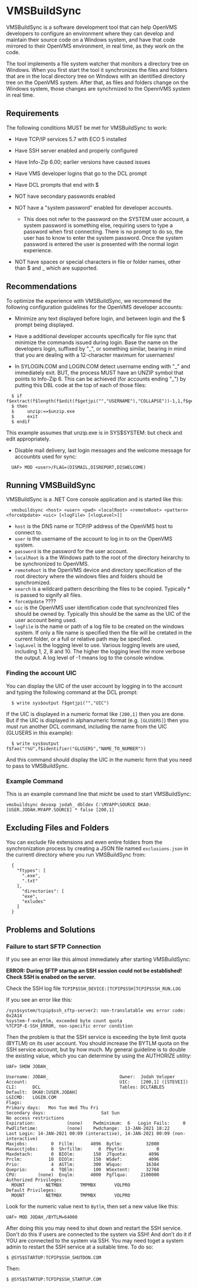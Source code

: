 
# VMSBuildSync

VMSBuildSync is a software development tool that can help OpenVMS developers to configure an environment where they can develop and maintain their source code 
on a Windows system, and have that code mirrored to their OpenVMS environment, in real time, as they work on the code.

The tool implements a file system watcher that monitors a directory tree on Windows. When you first start the tool it synchronizes the files and folders that 
are in the local directory tree on Windows with an identified directory tree on the OpenVMS system. After that, as files and folders change on the Windows system, 
those changes are synchrnized to the OpennVMS system in real time.

## Requirements

The following conditions MUST be met for VMSBuildSync to work:

* Have TCP/IP services 5.7 with ECO 5 installed

* Have SSH server enabled and properly configured

* Have Info-Zip 6.00; earlier versions have caused issues

* Have VMS developer logins that go to the DCL prompt

* Have DCL prompts that end with $

* NOT have secondary passwords enabled

* NOT have a "system password" enabled for developer accounts.
  * This does not refer to the password on the SYSTEM user account, a system password is something else, requiring users to type a password when first connecting. 
  There is no prompt to do so, the user has to know to enter the system password. Once the system password is entered the user is presented with the normal login experience.

* NOT have spaces or special characters in file or folder names, other than $ and _ which are supported.

## Recommendations

To optimize the experience with VMSBuildSync, we recommend the following configuration
guidelines for the OpenVMS developer accounts:

* Minimize any text displayed before login, and between login and the $ prompt being displayed.

* Have a additional developer accounts specifically for file sync that minimize the commands issued during login. Base the name on the developers login, suffixed by "\_",
  or something similar, bearing in mind that you are dealing with a 12-character maximum for usernames!

* In SYLOGIN.COM and LOGIN.COM detect username ending with "\_" and immediately exit. BUT, the process MUST have an UNZIP symbol that points to Info-Zip 6. This can be achieved
  (for accounts ending "\_") by putting this DBL code at the top of each of those files:

```
  $ if f$extract(f$length(f$edit(f$getjpi("","USERNAME"),"COLLAPSE"))-1,1,f$getjpi("","USERNAME")).eqs."_"
  $ then
  $     unzip:==$unzip.exe
  $     exit
  $ endif
```

  This example assumes that unzip.exe is in SYS$SYSTEM: but check and edit appropriately.

* Disable mail delivery, last login messages and the welcome message for accounbts used for sync:
```
  UAF> MOD <user>/FLAG=(DISMAIL,DISREPORT,DISWELCOME)
```

## Running VMSBuildSync

VMSBuildSync is a .NET Core console application and is started like this:
```
  vmsbuildsync <host> <user> <pwd> <localRoot> <remoteRoot> <pattern> <forceUpdate> <uic> [<logFile> [<logLevel>]]
```

* `host` is the DNS name or TCP/IP address of the OpenVMS host to connect to.
* `user` is the username of the account to log in to on the OpenVMS system.
* `password` is the password for the user account.
* `localRoot` is a the Windows path to the root of the directory heirarchy to be synchronized to OpenVMS.
* `remoteRoot` is the OpenVMS device and directory specification of the root directory where the windows files and folders should be synchromized.
* `search` is a wildcard pattern describing the files to be copied. Typically * is passed to signify all files.
* `forceUpdate` ????
* `uic` is the OpenVMS user identification code that synchronized files should be owned by. Typically this should be the same as the UIC of the
   user account being used.
* `logFile` is the name or path of a log file to be created on the windows system. If only a file name is specified then the file will be cretated 
   in the current folder, or a full or relative path may be specified.
* `logLevel` is the logging level to use. Various logging levels are used, including 1, 2, 8 and 10. The higher the logging level the more verbose
   the output. A log level of -1 means log to the console window.

### Finding the account UIC

You can display the UIC of the user account by logging in to the account and typing the following command at the DCL prompt:

```
  $ write sys$output f$getjpi("","UIC")
```
If the UIC is displayed in a numeric format like `[200,1]` then you are done. But if the UIC is displayed in alphanumeric format (e.g. `[GLUSERS]`) 
then you must run another DCL command, including the name from the UIC (GLUSERS in this example):

```
  $ write sys$output f$fao("!%U",f$identifier("GLUSERS","NAME_TO_NUMBER"))
```
And this command should display the UIC in the numeric form that you need to pass to VMSBuildSync.

### Example Command

This is an example command line that micht be used to start VMSBuildSync:

```
vmsbuildsync devaxp jodah_ dbldev C:\MYAPP\SOURCE DKA0:[USER.JODAH.MYAPP.SOURCE] * false [200,1]
```
## Excluding Files and Folders

You can exclude file extensions and even entire folders from the synchronization process by creating a JSON file named `exclusions.json` in the
currentl directory where you run VMSBuildSync from:

```
  {
    "ftypes": [
      ".exe",
      ".txt"
    ],
      "directories": [
      "exe",
      "exludes"
    ]
  }
```

## Problems and Solutions

### Failure to start SFTP Connection

If you see an error like this almost immediately after starting VMSBuildSync:

**ERROR: During SFTP startup an SSH session could not be established! Check SSH is enabed on the server.**

Check the SSH log file `TCPIP$SSH_DEVICE:[TCPIP$SSH]TCPIP$SSH_RUN.LOG`

If you see an error like this:

```
/sys$system/tcpip$ssh_sftp-server2: non-translatable vms error code: 0x2A14
%system-f-exbytlm, exceeded byte count quota
%TCPIP-E-SSH_ERROR, non-specific error condition
```

Then the problem is that the SSH service is exceeding the byte limit quota (BYTLM) on its user account. You should increase the BYTLM quota on the SSH service account,
but by how much. My general guideline is to double the existing value, which you can determine by using the AUTHORIZE utility:

```
UAF> SHOW JODAH_

Username: JODAH_                           Owner:  Jodah Veloper
Account:                                   UIC:    [200,1] ([STEVEI])
CLI:      DCL                              Tables: DCLTABLES
Default:  DKA0:[USER.JODAH]
LGICMD:   LOGIN.COM
Flags:
Primary days:   Mon Tue Wed Thu Fri
Secondary days:                     Sat Sun
No access restrictions
Expiration:            (none)    Pwdminimum:  6   Login Fails:     0
Pwdlifetime:           (none)    Pwdchange:  13-JAN-2021 18:22
Last Login: 14-JAN-2021 00:09 (interactive), 14-JAN-2021 00:09 (non-interactive)
Maxjobs:         0  Fillm:      4096  Bytlm:         32000
Maxacctjobs:     0  Shrfillm:      0  Pbytlm:            0
Maxdetach:       0  BIOlm:       150  JTquota:        4096
Prclm:          10  DIOlm:       150  WSdef:          4096
Prio:            4  ASTlm:       300  WSquo:         16384
Queprio:         4  TQElm:       100  WSextent:      32768
CPU:        (none)  Enqlm:      4000  Pgflquo:     2100000
Authorized Privileges:
  MOUNT        NETMBX       TMPMBX       VOLPRO
Default Privileges:
  MOUNT        NETMBX       TMPMBX       VOLPRO
```

Look for the numeric value next to `Bytlm`, then set a new value like this:

```
UAF> MOD JODAH_/BYTLM=64000
```

After doing this you may need to shut down and restart the SSH service. Don't do this if users are connected to the system via SSH! 
And don't do it if YOU are connected to the system via SSH. You may need toget a system admin to restart the SSH service at a suitable
time. To do so:

```
$ @SYS$STARTUP:TCPIP$SSH_SHUTDON.COM
```
Then:
```
$ @SYS$STARTUP:TCPIP$SSH_STARTUP.COM
```
